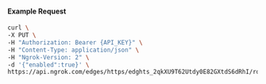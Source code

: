 <!-- Code generated for API Clients. DO NOT EDIT. -->

#### Example Request

```bash
curl \
-X PUT \
-H "Authorization: Bearer {API_KEY}" \
-H "Content-Type: application/json" \
-H "Ngrok-Version: 2" \
-d '{"enabled":true}' \
https://api.ngrok.com/edges/https/edghts_2qkXU9T62Utdy0E82GXtdS6dRhI/routes/edghtsrt_2qkXU98Lsb95ZsqUluBEaIiRl91/compression
```
